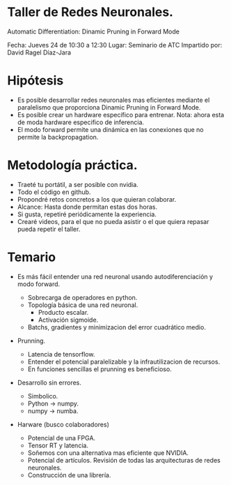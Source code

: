 # Taller de Redes Neuronales.

Automatic Differentiation: Dinamic Pruning in Forward Mode

Fecha: Jueves 24 de 10:30 a 12:30 
Lugar: Seminario de ATC 
Impartido por: David Ragel Díaz-Jara

# Hipótesis
- Es posible desarrollar redes neuronales mas eficientes mediante el paralelismo que proporciona Dinamic Pruning in Forward Mode.
- Es posible crear un hardware específico para entrenar. Nota: ahora esta de moda hardware especifico de inferencia.
- El modo forward permite una dinámica en las conexiones que no permite la backpropagation.

# Metodología práctica.
- Traeté tu portátil, a ser posible con nvidia.
- Todo el código en github.
- Propondré retos concretos a los que quieran colaborar.
- Alcance: Hasta donde permitan estas dos horas.
- Si gusta, repetiré periódicamente la experiencia.
- Crearé videos, para el que no pueda asistir o el que quiera repasar pueda repetir el taller.

# Temario 
- Es más fácil entender una red neuronal usando autodiferenciación y modo forward.
  - Sobrecarga de operadores en python.
  - Topología básica de una red neuronal.
    - Producto escalar.
    - Activación sigmoide.
  - Batchs, gradientes y minimizacion del error cuadrático medio.

- Prunning.
  - Latencia de tensorflow.
  - Entender el potencial paralelizable y la infrautilizacion de recursos.
  - En funciones sencillas el prunning es beneficioso.

- Desarrollo sin errores.
  - Simbolico.
  - Python -> numpy.
  - numpy -> numba.

- Harware (busco colaboradores)  
  - Potencial de una FPGA.
  - Tensor RT y latencia.
  - Soñemos con una alternativa mas eficiente que NVIDIA.
  - Potencial de artículos. Revisión de todas las arquitecturas de redes neuronales.
  - Construcción de una librería.
